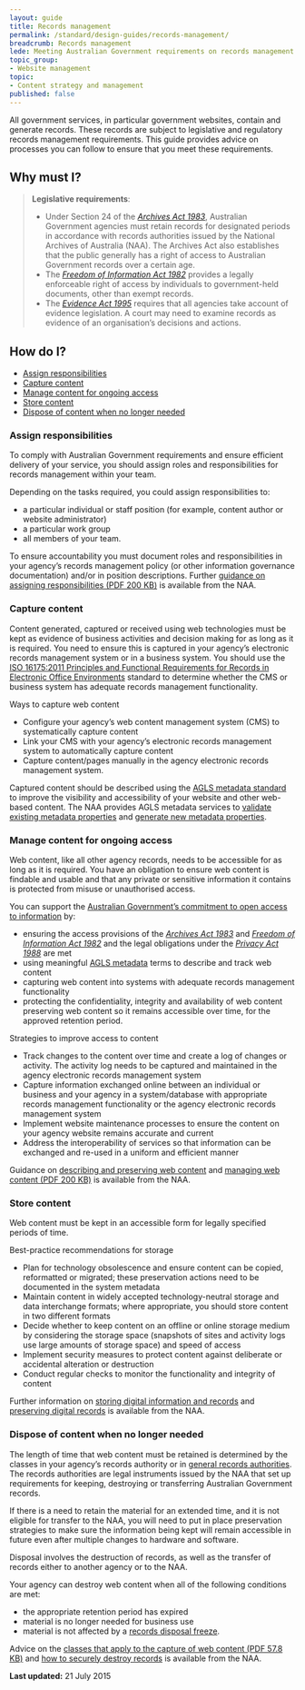```yaml
---
layout: guide
title: Records management
permalink: /standard/design-guides/records-management/
breadcrumb: Records management
lede: Meeting Australian Government requirements on records management and content access
topic_group:
- Website management
topic:
- Content strategy and management
published: false
---
```

All government services, in particular government websites, contain and generate records. These records are subject to legislative and regulatory records management requirements. This guide provides advice on processes you can follow to ensure that you meet these requirements.

## Why must I?

>**Legislative requirements**:
>
>*   Under Section 24 of the [_Archives Act 1983_](http://www.comlaw.gov.au/Series/C2004A02796), Australian Government agencies must retain records for designated periods in accordance with records authorities issued by the National Archives of Australia (NAA). The Archives Act also establishes that the public generally has a right of access to Australian Government records over a certain age.
>*   The [_Freedom of Information Act 1982_](http://www.comlaw.gov.au/Series/C2004A02562) provides a legally enforceable right of access by individuals to government-held documents, other than exempt records.
>*   The [_Evidence Act 1995_](http://www.austlii.edu.au/au/legis/cth/consol_act/ea199580/) requires that all agencies take account of evidence legislation. A court may need to examine records as evidence of an organisation’s decisions and actions.

## How do I?

*   [Assign responsibilities](#assignresponsibilities)
*   [Capture content](#capture)
*   [Manage content for ongoing access](#manage)
*   [Store content](#store)
*   [Dispose of content when no longer needed](#dispose)

### <a id="assignresponsibilities" name="assignresponsibilities"></a>Assign responsibilities

To comply with Australian Government requirements and ensure efficient delivery of your service, you should assign roles and responsibilities for records management within your team.

Depending on the tasks required, you could assign responsibilities to:

*   a particular individual or staff position (for example, content author or website administrator)
*   a particular work group
*   all members of your team.

To ensure accountability you must document roles and responsibilities in your agency’s records management policy (or other information governance documentation) and/or in position descriptions. Further [guidance on assigning responsibilities (PDF 200 KB)](http://www.naa.gov.au/Images/archweb_guide_tcm16-47165.pdf) is available from the NAA.

### <a id="capture" name="capture"></a>Capture content

Content generated, captured or received using web technologies must be kept as evidence of business activities and decision making for as long as it is required. You need to ensure this is captured in your agency’s electronic records management system or in a business system. You should use the [ISO 16175:2011 Principles and Functional Requirements for Records in Electronic Office Environments](http://www.naa.gov.au/records-management/agency/digital/iso-16175/index.aspx) standard to determine whether the CMS or business system has adequate records management functionality.


Ways to capture web content

*   Configure your agency’s web content management system (CMS) to systematically capture content
*   Link your CMS with your agency’s electronic records management system to automatically capture content
*   Capture content/pages manually in the agency electronic records management system.

Captured content should be described using the [AGLS metadata standard](http://www.naa.gov.au/records-management/agency/create-capture-describe/describe/agls.aspx) to improve the visibility and accessibility of your website and other web-based content. The NAA provides AGLS metadata services to [validate existing metadata properties](http://www.agls.gov.au/validator) and [generate new metadata properties](http://www.agls.gov.au/generator).

### <a id="manage" name="manage"></a>Manage content for ongoing access

Web content, like all other agency records, needs to be accessible for as long as it is required. You have an obligation to ensure web content is findable and usable and that any private or sensitive information it contains is protected from misuse or unauthorised access.

You can support the [Australian Government’s commitment to open access to information](http://www.finance.gov.au/blog/2010/07/16/declaration-open-government/) by:

*   ensuring the access provisions of the [_Archives Act 1983_](http://www.comlaw.gov.au/Series/C2004A02796) and [_Freedom of Information Act 1982_](http://www.austlii.edu.au/au/legis/cth/consol_act/foia1982222/) and the legal obligations under the [_Privacy Act 1988_](http://www.comlaw.gov.au/Series/C2004A03712) are met
*   using meaningful [AGLS metadata](http://www.naa.gov.au/records-management/agency/create-capture-describe/describe/agls.aspx) terms to describe and track web content
*   capturing web content into systems with adequate records management functionality
*   protecting the confidentiality, integrity and availability of web content preserving web content so it remains accessible over time, for the approved retention period.

Strategies to improve access to content

*   Track changes to the content over time and create a log of changes or activity. The activity log needs to be captured and maintained in the agency electronic records management system
*   Capture information exchanged online between an individual or business and your agency in a system/database with appropriate records management functionality or the agency electronic records management system
*   Implement website maintenance processes to ensure the content on your agency website remains accurate and current
*   Address the interoperability of services so that information can be exchanged and re-used in a uniform and efficient manner

Guidance on [describing and preserving web content](http://www.naa.gov.au/records-management/agency/access/access-to-records-in-your-agency.aspx) and [managing web content (PDF 200 KB)](http://www.naa.gov.au/Images/archweb_guide_tcm16-47165.pdf) is available from the NAA.

### <a id="store" name="store"></a>Store content

Web content must be kept in an accessible form for legally specified periods of time.  

Best-practice recommendations for storage

*   Plan for technology obsolescence and ensure content can be copied, reformatted or migrated; these preservation actions need to be documented in the system metadata
*   Maintain content in widely accepted technology-neutral storage and data interchange formats; where appropriate, you should store content in two different formats
*   Decide whether to keep content on an offline or online storage medium by considering the storage space (snapshots of sites and activity logs use large amounts of storage space) and speed of access
*   Implement security measures to protect content against deliberate or accidental alteration or destruction
*   Conduct regular checks to monitor the functionality and integrity of content

Further information on [storing digital information and records](http://www.naa.gov.au/records-management/agency/secure-and-store/storing-digital-records/index.aspx) and [preserving digital records](http://www.naa.gov.au/records-management/agency/preserve/e-preservation/index.aspx) is available from the NAA.

### <a id="dispose" name="dispose"></a>Dispose of content when no longer needed

The length of time that web content must be retained is determined by the classes in your agency’s records authority or in [general records authorities](http://www.naa.gov.au/records-management/agency/keep-destroy-transfer/general-records-authorities/index.aspx). The records authorities are legal instruments issued by the NAA that set up requirements for keeping, destroying or transferring Australian Government records.

If there is a need to retain the material for an extended time, and it is not eligible for transfer to the NAA, you will need to put in place preservation strategies to make sure the information being kept will remain accessible in future even after multiple changes to hardware and software.

Disposal involves the destruction of records, as well as the transfer of records either to another agency or to the NAA.

Your agency can destroy web content when all of the following conditions are met:

*   the appropriate retention period has expired
*   material is no longer needed for business use
*   material is not affected by a [records disposal freeze](http://www.naa.gov.au/records-management/agency/keep-destroy-transfer/freezes/index.aspx).

Advice on the [classes that apply to the capture of web content (PDF 57.8 KB)](http://www.naa.gov.au/Images/Archiving%20websites%20advice%20and%20policy%20statement_tcm16-47166.pdf) and [how to securely destroy records](http://www.naa.gov.au/records-management/agency/keep-destroy-transfer/destroying-records/index.aspx) is available from the NAA.

**Last updated:** 21 July 2015
